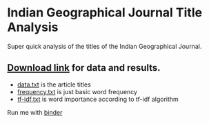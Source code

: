 # Indian Geographical Journal Title Analysis

Super quick analysis of the titles of the Indian Geographical Journal.

## [Download link](https://share.sachiniyer.com/share/bSbpR-FW) for data and results.

- [data.txt](https://share.sachiniyer.com/share/bSbpR-FW/data.txt) is the article titles
- [frequency.txt](https://share.sachiniyer.com/share/bSbpR-FW/frequency.txt) is just basic word frequency
- [tf-idf.txt](https://share.sachiniyer.com/share/bSbpR-FW/tf-idf.txt) is word importance according to tf-idf algorithm

Run me with [binder](https://mybinder.org/v2/gh/sachiniyer/igj-title-analysis/HEAD)

